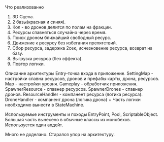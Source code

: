 Что реализованно
1. 3D Сцена.
2. 2 базы(красная и синяя).
3. Кол - во дронов делится по полам на фракции.
4. Ресурсы спавняться случайно через время.
5. Поиск дроном ближайший свободный ресурс.
6. Движение к ресурсу без избегания препятствий.
7. Сбор ресурса, задержка 2сек, исчезновение ресурса, возврат на базу.
8. Выгрузка ресурса (без эффекта).
9. Повтор логики.

Описание архитектуры
Entry-точка входа в приложение.
SettingMap - настройки спавна ресурсов, дронов и префабы карты, дрона, ресурсов.
Map - настройки уровня.
Gameplay - обработчик приложения.
SpawnerResource - спавнер ресурсов.
SpawnerDrones - спавнер дронов.
ResourceHandler - компанент ресурса (логика ресурса).
DroneHandler - компанент дрона (логика дрона) + Часть логики необходимо вынести в StateMachine.

Используемые инструменты и походы
EntryPoint, Pool, ScriptableObject. Большая часть вынесено в обычные классы из монобехов. Используется один апдейт.

Много не доделано. Старался упор на архитектуру.
